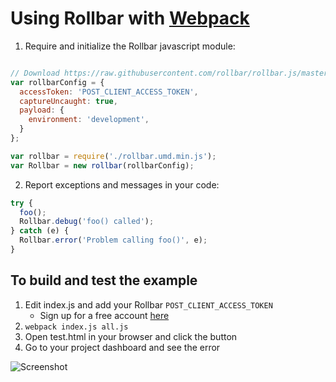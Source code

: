 # Using Rollbar with [Webpack](http://webpack.github.io/)

1. Require and initialize the Rollbar javascript module:

```js

// Download https://raw.githubusercontent.com/rollbar/rollbar.js/master/dist/rollbar.umd.min.js and place in current directory
var rollbarConfig = {
  accessToken: 'POST_CLIENT_ACCESS_TOKEN',
  captureUncaught: true,
  payload: {
    environment: 'development',
  }
};

var rollbar = require('./rollbar.umd.min.js');
var Rollbar = new rollbar(rollbarConfig);
```

2. Report exceptions and messages in your code:

```js
try {
  foo();
  Rollbar.debug('foo() called');
} catch (e) {
  Rollbar.error('Problem calling foo()', e);
}
```

## To build and test the example
1. Edit index.js and add your Rollbar `POST_CLIENT_ACCESS_TOKEN`
   - Sign up for a free account [here](https://rollbar.com/signup/)
2. ```webpack index.js all.js```
3. Open test.html in your browser and click the button
4. Go to your project dashboard and see the error

![Screenshot](https://raw.githubusercontent.com/rollbar/rollbar.js/master/examples/browserify/img/screenshot.png)
